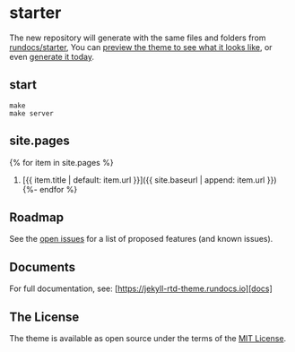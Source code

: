 # starter
The new repository will generate with the same files and folders from [rundocs/starter][repo], You can [preview the theme to see what it looks like][preview], or even [generate it today][generate].

## start
```
make
make server
```

## site.pages
{% for item in site.pages %}
1. [{{ item.title | default: item.url }}]({{ site.baseurl | append: item.url }})
{%- endfor %}

## Roadmap
See the [open issues][issues] for a list of proposed features (and known issues).

## Documents
For full documentation, see: [https://jekyll-rtd-theme.rundocs.io][docs]

## The License
The theme is available as open source under the terms of the [MIT License][license].


[repo]: https://github.com/rundocs/starter/
[preview]: https://rundocs.github.io/starter/
[generate]: https://github.com/rundocs/starter/generate
[docs]: https://jekyll-rtd-theme.rundocs.io
[issues]: https://github.com/rundocs/jekyll-rtd-theme/issues
[license]: https://github.com/rundocs/jekyll-rtd-theme/blob/master/LICENSE
